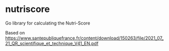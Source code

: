 # nutriscore

Go library for calculating the Nutri-Score

Based on https://www.santepubliquefrance.fr/content/download/150263/file/2021_07_21_QR_scientifique_et_technique_V41_EN.pdf
